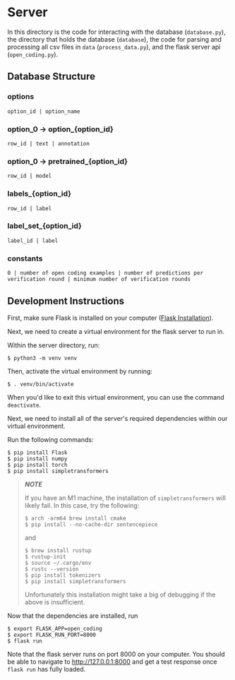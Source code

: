 # Server

In this directory is the code for interacting with the database (`database.py`), the directory that holds the database (`database`), the code for parsing and processing all csv files in `data` (`process_data.py`), and the flask server api (`open_coding.py`).

## Database Structure

### options

```
option_id | option_name
```

### option_0 -> option_{option_id}

```
row_id | text | annotation
```

### option_0 -> pretrained_{option_id}
```
row_id | model
```

### labels_{option_id}

```
row_id | label
```

### label_set_{option_id}

```
label_id | label
```

### constants

```
0 | number of open coding examples | number of predictions per verification round | minimum number of verification rounds
```

## Development Instructions

First, make sure Flask is installed on your computer ([Flask Installation](https://flask.palletsprojects.com/en/2.0.x/installation/#virtual-environments)).

Next, we need to create a virtual environment for the flask server to run in.

Within the server directory, run:

```
$ python3 -m venv venv
```

Then, activate the virtual environment by running:

```
$ . venv/bin/activate
```

When you'd like to exit this virtual environment, you can use the command `deactivate`.

Next, we need to install all of the server's required dependencies within our virtual environment.

Run the following commands:

```
$ pip install Flask
$ pip install numpy
$ pip install torch
$ pip install simpletransformers
```
> **_NOTE_** 
> 
> If you have an M1 machine, the installation of `simpletransformers` will likely fail. 
> In this case, try the following:
> ```
> $ arch -arm64 brew install cmake
> $ pip install --no-cache-dir sentencepiece
> ```
> and
> ```
> $ brew install rustup
> $ rustup-init
> $ source ~/.cargo/env
> $ rustc --version
> $ pip install tokenizers
> $ pip install simpletransformers
> ```
> Unfortunately this installation might take a big of debugging if the above is insufficient.
>

Now that the dependencies are installed, run

```
$ export FLASK_APP=open_coding
$ export FLASK_RUN_PORT=8000
$ flask run
```

Note that the flask server runs on port 8000 on your computer. You should be able to navigate to http://127.0.0.1:8000 and get a test response once `flask run` has fully loaded.


